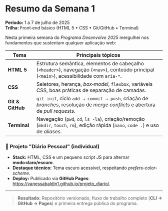 # Resumo da Semana 1

**Período:** 1 a 7 de julho de 2025  
**Trilha:** Front‑end básico (HTML 5 • CSS • Git/GitHub • Terminal)

Nesta primeira semana do _Programa Desenvolve 2025_ mergulhei nos fundamentos que sustentam qualquer aplicação web:

| Tema | Principais tópicos |
|------|-------------------|
| **HTML 5** | Estrutura semântica, elementos de cabeçalho (`<header>`), navegação (`<nav>`), conteúdo principal (`<main>`), acessibilidade com `aria-*`. |
| **CSS** | Seletores, herança, _box‑model_, `flexbox`, variáveis CSS, boas práticas de separação de camadas. |
| **Git & GitHub** | `git init`, ciclo `add → commit → push`, criação de _branches_, resolução de _merge conflicts_ e abertura de _pull requests_. |
| **Terminal** | Navegação (`pwd`, `cd`, `ls -la`), criação/remoção (`mkdir`, `touch`, `rm`), edição rápida (`nano`, `code .`) e uso de _aliases_. |

### 🚀 Projeto "Diário Pessoal" (individual)

- **Stack:** HTML, CSS e um pequeno script JS para alternar **modo claro/escuro**.<br>
- **Destaque técnico:** Tema escuro acessível, respeitando _prefers-color-scheme_.<br>
- **Deploy:** Publicado via **GitHub Pages**: <https://vanessabaldin1.github.io/projeto_diario/>.

---

> **Resultado:** Repositório versionado, fluxo de trabalho completo (**CLI → GitHub → Pages**) e primeira entrega pública do programa.
